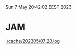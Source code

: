 Sun  7 May 20:42:02 EEST 2023
# JAM
<a href='./cache/202305/07_20.log'>./cache/202305/07_20.log</a>
